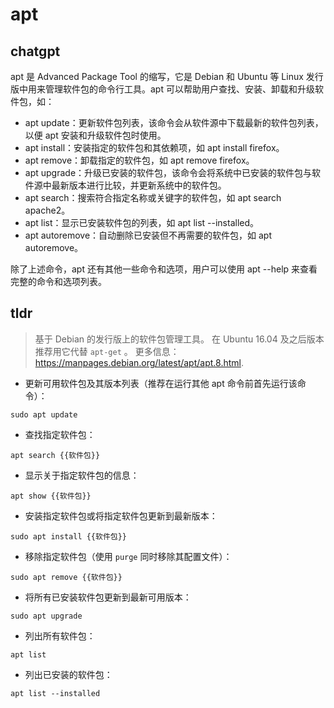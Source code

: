 # apt 
## chatgpt 
apt 是 Advanced Package Tool 的缩写，它是 Debian 和 Ubuntu 等 Linux 发行版中用来管理软件包的命令行工具。apt 可以帮助用户查找、安装、卸载和升级软件包，如：

- apt update：更新软件包列表，该命令会从软件源中下载最新的软件包列表，以便 apt 安装和升级软件包时使用。
- apt install：安装指定的软件包和其依赖项，如 apt install firefox。
- apt remove：卸载指定的软件包，如 apt remove firefox。
- apt upgrade：升级已安装的软件包，该命令会将系统中已安装的软件包与软件源中最新版本进行比较，并更新系统中的软件包。
- apt search：搜索符合指定名称或关键字的软件包，如 apt search apache2。
- apt list：显示已安装软件包的列表，如 apt list --installed。
- apt autoremove：自动删除已安装但不再需要的软件包，如 apt autoremove。

除了上述命令，apt 还有其他一些命令和选项，用户可以使用 apt --help 来查看完整的命令和选项列表。 

## tldr 
 
> 基于 Debian 的发行版上的软件包管理工具。
> 在 Ubuntu 16.04 及之后版本推荐用它代替 `apt-get` 。
> 更多信息：<https://manpages.debian.org/latest/apt/apt.8.html>.

- 更新可用软件包及其版本列表（推荐在运行其他 apt 命令前首先运行该命令）：

`sudo apt update`

- 查找指定软件包：

`apt search {{软件包}}`

- 显示关于指定软件包的信息：

`apt show {{软件包}}`

- 安装指定软件包或将指定软件包更新到最新版本：

`sudo apt install {{软件包}}`

- 移除指定软件包（使用 `purge` 同时移除其配置文件）：

`sudo apt remove {{软件包}}`

- 将所有已安装软件包更新到最新可用版本：

`sudo apt upgrade`

- 列出所有软件包：

`apt list`

- 列出已安装的软件包：

`apt list --installed`
